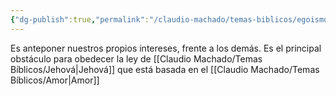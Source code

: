```yaml
---
{"dg-publish":true,"permalink":"/claudio-machado/temas-biblicos/egoismo/"}
---
```


Es anteponer nuestros propios intereses, frente a los demás. Es el principal obstáculo para obedecer la ley de [[Claudio Machado/Temas Bíblicos/Jehová\|Jehová]] que está basada en el [[Claudio Machado/Temas Bíblicos/Amor\|Amor]] 